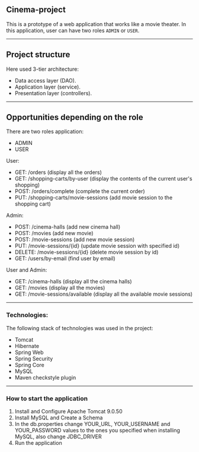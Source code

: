 ## Cinema-project

This is a prototype of a web application that works like a movie theater.
In this application, user can have two roles `ADMIN` or `USER`.
___

## Project structure

Here used 3-tier architecture:
* Data access layer (DAO).
* Application layer (service).
* Presentation layer (controllers).

___

## Opportunities depending on the role
There are two roles application:
- ADMIN
- USER

User:
* GET: /orders (display all the orders)
* GET: /shopping-carts/by-user (display the contents of the current user's shopping)
* POST: /orders/complete (complete the current order)
* PUT: /shopping-carts/movie-sessions (add movie session to the shopping cart)

Admin:
* POST: /cinema-halls (add new cinema hall)
* POST: /movies (add new movie)
* POST: /movie-sessions (add new movie session)
* PUT: /movie-sessions/{id} (update movie session with specified id)
* DELETE: /movie-sessions/{id} (delete movie session by id)
* GET: /users/by-email (find user by email)

User and Admin:
* GET: /cinema-halls (display all the cinema halls)
* GET: /movies (display all the movies)
* GET: /movie-sessions/available (display all the available movie sessions)
___
### Technologies:
The following stack of technologies was used in the project:

* Tomcat
* Hibernate
* Spring Web
* Spring Security
* Spring Core
* MySQL
* Maven checkstyle plugin
___
### How to start the application

1. Install and Configure Apache Tomcat 9.0.50
2. Install MySQL and Create a Schema
4. In the db.properties change YOUR_URL, YOUR_USERNAME and YOUR_PASSWORD values
   to the ones you specified when installing MySQL, also change JDBC_DRIVER
5. Run the application
